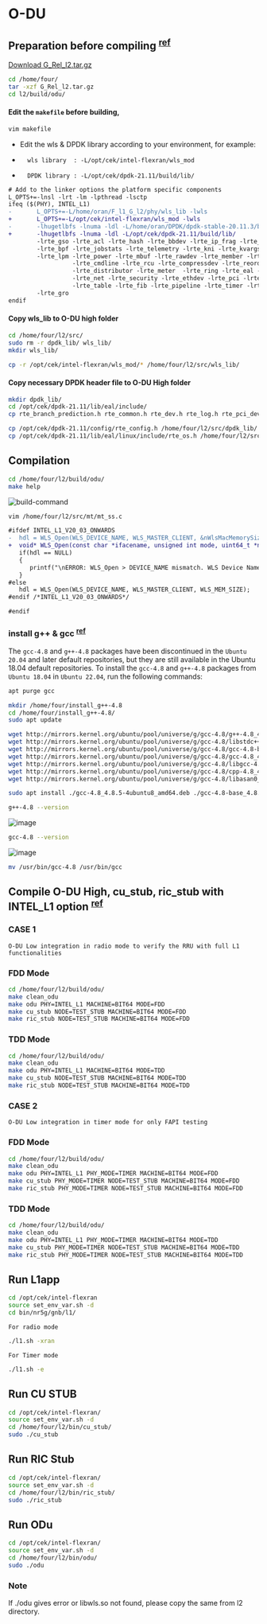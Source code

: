# O-DU

## Preparation before compiling <sup>[ref](https://hackmd.io/LZu1Ts19Qw6R_kP_smxRTA?view#Choices)</sup>

[Download G_Rel_l2.tar.gz](https://github.com/NgKore47/l1-l2-compilation/raw/main/G_Rel_l2.tar.gz)

```bash
cd /home/four/
tar -xzf G_Rel_l2.tar.gz
cd l2/build/odu/
```

#### Edit the `makefile` before building,

```bash
vim makefile
```

- Edit the wls & DPDK library according to your environment, for example:
-       wls library  : -L/opt/cek/intel-flexran/wls_mod
-       DPDK library : -L/opt/cek/dpdk-21.11/build/lib/

```patch
# Add to the linker options the platform specific components
L_OPTS+=-lnsl -lrt -lm -lpthread -lsctp
ifeq ($(PHY), INTEL_L1)
-       L_OPTS+=-L/home/oran/F_l1_G_l2/phy/wls_lib -lwls                         \
+       L_OPTS+=-L/opt/cek/intel-flexran/wls_mod -lwls                           \
-       -lhugetlbfs -lnuma -ldl -L/home/oran/DPDK/dpdk-stable-20.11.3/build/lib/                        \
+       -lhugetlbfs -lnuma -ldl -L/opt/cek/dpdk-21.11/build/lib/                        \
        -lrte_gso -lrte_acl -lrte_hash -lrte_bbdev -lrte_ip_frag -lrte_bitratestats -lrte_ipsec        \
        -lrte_bpf -lrte_jobstats -lrte_telemetry -lrte_kni -lrte_kvargs -lrte_latencystats -lrte_port  \
        -lrte_lpm -lrte_power -lrte_mbuf -lrte_rawdev -lrte_member -lrte_cfgfile -lrte_mempool         \
                  -lrte_cmdline -lrte_rcu -lrte_compressdev -lrte_reorder -lrte_cryptodev -lrte_rib              \
                  -lrte_distributor -lrte_meter  -lrte_ring -lrte_eal -lrte_metrics -lrte_sched -lrte_efd        \
                  -lrte_net -lrte_security -lrte_ethdev -lrte_pci -lrte_stack -lrte_eventdev -lrte_pdump         \
                  -lrte_table -lrte_fib -lrte_pipeline -lrte_timer -lrte_flow_classify -lrte_vhost               \
        -lrte_gro
endif
```

#### Copy wls_lib to O-DU high folder

```bash
cd /home/four/l2/src/
sudo rm -r dpdk_lib/ wls_lib/
mkdir wls_lib/

cp -r /opt/cek/intel-flexran/wls_mod/* /home/four/l2/src/wls_lib/
```

#### Copy necessary DPDK header file to O-DU High folder

```bash
mkdir dpdk_lib/
cd /opt/cek/dpdk-21.11/lib/eal/include/
cp rte_branch_prediction.h rte_common.h rte_dev.h rte_log.h rte_pci_dev_feature_defs.h rte_bus.h rte_compat.h rte_debug.h rte_eal.h rte_per_lcore.h /home/four/l2/src/dpdk_lib/

cp /opt/cek/dpdk-21.11/config/rte_config.h /home/four/l2/src/dpdk_lib/
cp /opt/cek/dpdk-21.11/lib/eal/linux/include/rte_os.h /home/four/l2/src/dpdk_lib/
```

## Compilation

```bash
cd /home/four/l2/build/odu/
make help
```

![build-command](./docs/images/build-option.png)

```bash
vim /home/four/l2/src/mt/mt_ss.c
```

```patch
#ifdef INTEL_L1_V20_03_ONWARDS
-  hdl = WLS_Open(WLS_DEVICE_NAME, WLS_MASTER_CLIENT, &nWlsMacMemorySize, &nWlsPhyMemorySize);
+  void* WLS_Open(const char *ifacename, unsigned int mode, uint64_t *nWlsMacMemorySize, uint64_t *nWlsPhyMemorySize, uint32_t nWlsULEnqueueSize);
   if(hdl == NULL)
   {
      printf("\nERROR: WLS_Open > DEVICE_NAME mismatch. WLS Device Name should be same as 'wls_dev_name' parameter in 'phycfg_xran.xml' file");
   }
#else
   hdl = WLS_Open(WLS_DEVICE_NAME, WLS_MASTER_CLIENT, WLS_MEM_SIZE);
#endif /*INTEL_L1_V20_03_ONWARDS*/

#endif
```

### install g++ & gcc <sup>[ref](https://askubuntu.com/questions/1450426/need-gcc-and-g-4-8-in-ubuntu-22-04-1)</sup>

The `gcc-4.8` and `g++-4.8` packages have been discontinued in the `Ubuntu 20.04` and later default repositories, but they are still available in the Ubuntu 18.04 default repositories. To install the `gcc-4.8` and `g++-4.8` packages from `Ubuntu 18.04` in `Ubuntu 22.04`, run the following commands:

```bash
apt purge gcc

mkdir /home/four/install_g++-4.8
cd /home/four/install_g++-4.8/
sudo apt update

wget http://mirrors.kernel.org/ubuntu/pool/universe/g/gcc-4.8/g++-4.8_4.8.5-4ubuntu8_amd64.deb
wget http://mirrors.kernel.org/ubuntu/pool/universe/g/gcc-4.8/libstdc++-4.8-dev_4.8.5-4ubuntu8_amd64.deb
wget http://mirrors.kernel.org/ubuntu/pool/universe/g/gcc-4.8/gcc-4.8-base_4.8.5-4ubuntu8_amd64.deb
wget http://mirrors.kernel.org/ubuntu/pool/universe/g/gcc-4.8/gcc-4.8_4.8.5-4ubuntu8_amd64.deb
wget http://mirrors.kernel.org/ubuntu/pool/universe/g/gcc-4.8/libgcc-4.8-dev_4.8.5-4ubuntu8_amd64.deb
wget http://mirrors.kernel.org/ubuntu/pool/universe/g/gcc-4.8/cpp-4.8_4.8.5-4ubuntu8_amd64.deb
wget http://mirrors.kernel.org/ubuntu/pool/universe/g/gcc-4.8/libasan0_4.8.5-4ubuntu8_amd64.deb

sudo apt install ./gcc-4.8_4.8.5-4ubuntu8_amd64.deb ./gcc-4.8-base_4.8.5-4ubuntu8_amd64.deb ./libstdc++-4.8-dev_4.8.5-4ubuntu8_amd64.deb ./cpp-4.8_4.8.5-4ubuntu8_amd64.deb ./libgcc-4.8-dev_4.8.5-4ubuntu8_amd64.deb ./libasan0_4.8.5-4ubuntu8_amd64.deb ./g++-4.8_4.8.5-4ubuntu8_amd64.deb
```

```bash
g++-4.8 --version
```

![image](./docs/images/g++.png)

```bash
gcc-4.8 --version
```

![image](./docs/images/gcc.png)

```bash
mv /usr/bin/gcc-4.8 /usr/bin/gcc
```

## Compile O-DU High, cu_stub, ric_stub with INTEL_L1 option <sup>[ref](https://hackmd.io/DsgRSkR7RpSsdwmhdQEVNQ?view#Step-4-Compile-O-DU-High-with-INTEL_L1-option)</sup>

### CASE 1
`O-DU Low integration in radio mode to verify the RRU with full L1 functionalities`

### FDD Mode
```bash
cd /home/four/l2/build/odu/
make clean_odu
make odu PHY=INTEL_L1 MACHINE=BIT64 MODE=FDD
make cu_stub NODE=TEST_STUB MACHINE=BIT64 MODE=FDD
make ric_stub NODE=TEST_STUB MACHINE=BIT64 MODE=FDD
```
### TDD Mode
```bash
cd /home/four/l2/build/odu/
make clean_odu
make odu PHY=INTEL_L1 MACHINE=BIT64 MODE=TDD
make cu_stub NODE=TEST_STUB MACHINE=BIT64 MODE=TDD
make ric_stub NODE=TEST_STUB MACHINE=BIT64 MODE=TDD
```

### CASE 2
`O-DU Low integration in timer mode for only FAPI testing`

### FDD Mode
```bash
cd /home/four/l2/build/odu/
make clean_odu
make odu PHY=INTEL_L1 PHY_MODE=TIMER MACHINE=BIT64 MODE=FDD
make cu_stub PHY_MODE=TIMER NODE=TEST_STUB MACHINE=BIT64 MODE=FDD
make ric_stub PHY_MODE=TIMER NODE=TEST_STUB MACHINE=BIT64 MODE=FDD
```
### TDD Mode
```bash
cd /home/four/l2/build/odu/
make clean_odu
make odu PHY=INTEL_L1 PHY_MODE=TIMER MACHINE=BIT64 MODE=TDD
make cu_stub PHY_MODE=TIMER NODE=TEST_STUB MACHINE=BIT64 MODE=TDD
make ric_stub PHY_MODE=TIMER NODE=TEST_STUB MACHINE=BIT64 MODE=TDD
```

## Run L1app 

```bash
cd /opt/cek/intel-flexran
source set_env_var.sh -d
cd bin/nr5g/gnb/l1/
```
`For radio mode`
```bash
./l1.sh -xran
```
`For Timer mode`
```bash
./l1.sh -e
```

## Run CU STUB

```bash
cd /opt/cek/intel-flexran/
source set_env_var.sh -d
cd /home/four/l2/bin/cu_stub/
sudo ./cu_stub
```

## Run RIC Stub
```bash
cd /opt/cek/intel-flexran/
source set_env_var.sh -d
cd /home/four/l2/bin/ric_stub/
sudo ./ric_stub
```

## Run ODu
```bash
cd /opt/cek/intel-flexran/
source set_env_var.sh -d
cd /home/four/l2/bin/odu/
sudo ./odu
```
### Note
If ./odu gives error or libwls.so not found, please copy the same from l2 directory.
